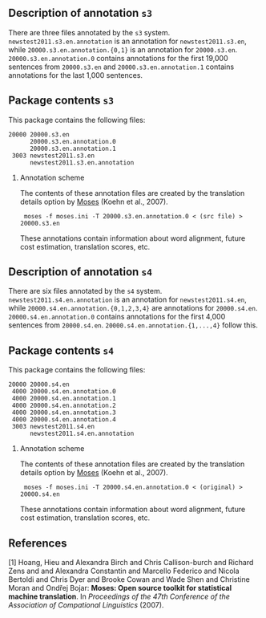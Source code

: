 Description of annotation `s3`
------------------------------

There are three files annotated by the `s3` system. `newstest2011.s3.en.annotation`
is an annotation for `newstest2011.s3.en`, while `20000.s3.en.annotation.{0,1}`
is an annotation for `20000.s3.en`.  `20000.s3.en.annotation.0` contains
annotations for the first 19,000 sentences from `20000.s3.en` and
`20000.s3.en.annotation.1` contains annotations for the last 1,000 sentences.

Package contents `s3`
---------------------

This package contains the following files:

    20000 20000.s3.en
          20000.s3.en.annotation.0
          20000.s3.en.annotation.1
     3003 newstest2011.s3.en
          newstest2011.s3.en.annotation

1. Annotation scheme

     The contents of these annotation files are created by the translation
     details option by [Moses](http://www.statmt.org) (Koehn et al., 2007).

        moses -f moses.ini -T 20000.s3.en.annotation.0 < (src file) > 20000.s3.en

     These annotations contain information about word alignment, future cost
     estimation, translation scores, etc.

Description of annotation `s4`
------------------------------

There are six files annotated by the `s4` system. `newstest2011.s4.en.annotation`
is an annotation for `newstest2011.s4.en`, while `20000.s4.en.annotation.{0,1,2,3,4}`
are annotations for `20000.s4.en`.  `20000.s4.en.annotation.0` contains
annotations for the first 4,000 sentences from `20000.s4.en`. `20000.s4.en.annotation.{1,...,4}`
follow this.

Package contents `s4`
---------------------

This package contains the following files:

    20000 20000.s4.en
     4000 20000.s4.en.annotation.0
     4000 20000.s4.en.annotation.1
     4000 20000.s4.en.annotation.2
     4000 20000.s4.en.annotation.3
     4000 20000.s4.en.annotation.4
     3003 newstest2011.s4.en
          newstest2011.s4.en.annotation

1. Annotation scheme

     The contents of these annotation files are created by the translation
     details option by [Moses](http://www.statmt.org) (Koehn et al., 2007).

        moses -f moses.ini -T 20000.s4.en.annotation.0 < (original) > 20000.s4.en

     These annotations contain information about word alignment, future cost
     estimation, translation scores, etc.

References
----------

[1] Hoang, Hieu and Alexandra Birch and Chris Callison-burch and Richard Zens
and and Alexandra Constantin and Marcello Federico and Nicola Bertoldi and
Chris Dyer and Brooke Cowan and Wade Shen and Christine Moran and Ondřej
Bojar: __Moses: Open source toolkit for statistical machine translation__.
In _Proceedings of the 47th Conference of the Association of Compational
Linguistics_ (2007).
